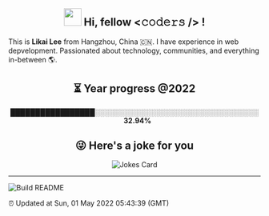 <h2 align="center"><strong><img src="https://media.giphy.com/media/hvRJCLFzcasrR4ia7z/giphy.gif" width="35px"> Hi, fellow <𝚌𝚘𝚍𝚎𝚛𝚜 /> !</strong></h2>
<p>
  This is <strong>Likai Lee</strong> from Hangzhou, China 🇨🇳. I have experience in web depvelopment.  Passionated about technology, communities, and everything in-between 🌎.
</p>

<h2 align="center"><strong>⏳ Year progress @<!--START_SECTION:cur-year-->2022<!--END_SECTION:cur-year--></strong></h2>
<p align="center">
    <!--START_SECTION:year-progress-bar-->█████████████████░░░░░░░░░░░░░░░░░░░░░░░░░░░░░░░░░<!--END_SECTION:year-progress-bar-->
    &nbsp;&nbsp;
    <b><!--START_SECTION:year-progress-percent-->32.94<!--END_SECTION:year-progress-percent-->%</b>
</p>

<!-- <h2 align="center"><strong>✨ My followers</strong></h2> -->
<!--START_SECTION:top-followers-->
<!--END_SECTION:top-followers-->
<h2 align="center"><strong>😜 Here's a joke for you</strong></h2>
<p align="center">
  <img src="https://readme-jokes.vercel.app/api?theme=vue" alt="Jokes Card" />
</p>

---

<a href="https://github.com/LikaiLee"><img src="https://github.com/LikaiLee/LikaiLee/workflows/Build%20README/badge.svg" alt="Build README" align="left" /></a><br />
<p align="left">⏰ Updated at <!--START_SECTION:update-time-->Sun, 01 May 2022 05:43:39 (GMT)<!--END_SECTION:update-time--></p>
